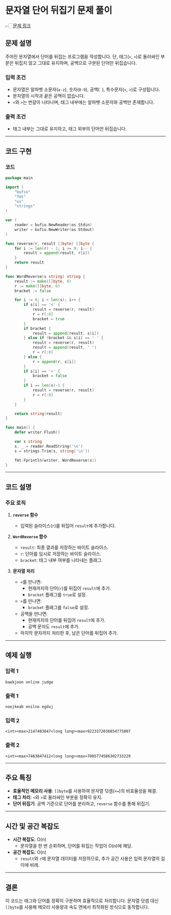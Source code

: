 # 문자열 단어 뒤집기 문제 풀이
👉🏻[문제 링크](https://www.acmicpc.net/problem/17413)

## 문제 설명
주어진 문자열에서 단어를 뒤집는 프로그램을 작성합니다. 단, 태그(`<`, `>`)로 둘러싸인 부분은 뒤집지 않고 그대로 유지하며, 공백으로 구분된 단어만 뒤집습니다.

### 입력 조건
- 문자열은 알파벳 소문자(`a-z`), 숫자(`0-9`), 공백(` `), 특수문자(`<`, `>`)로 구성됩니다.
- 문자열의 시작과 끝은 공백이 없습니다.
- `<`와 `>`는 번갈아 나타나며, 태그 내부에는 알파벳 소문자와 공백만 존재합니다.

### 출력 조건
- 태그 내부는 그대로 유지하고, 태그 외부의 단어만 뒤집습니다.

---

## 코드 구현

### 코드
```go
package main

import (
	"bufio"
	"fmt"
	"os"
	"strings"
)

var (
	reader = bufio.NewReader(os.Stdin)
	writer = bufio.NewWriter(os.Stdout)
)

func reverse(r, result []byte) []byte {
	for i := len(r) - 1; i >= 0; i-- {
		result = append(result, r[i])
	}
	return result
}

func WordReverse(s string) string {
	result := make([]byte, 0)
	r := make([]byte, 0)
	bracket := false

	for i := 0; i < len(s); i++ {
		if s[i] == '<' {
			result = reverse(r, result)
			r = r[:0]
			bracket = true
		}
		if bracket {
			result = append(result, s[i])
		} else if !bracket && s[i] == ' ' {
			result = reverse(r, result)
			result = append(result, ' ')
			r = r[:0]
		} else {
			r = append(r, s[i])
		}
		if s[i] == '>' {
			bracket = false
		}
		if i == len(s)-1 {
			result = reverse(r, result)
			r = r[:0]
		}
	}

	return string(result)
}

func main() {
	defer writer.Flush()

	var s string
	s, _ = reader.ReadString('\n')
	s = strings.Trim(s, string('\n'))

	fmt.Fprintln(writer, WordReverse(s))
}
```

---

## 코드 설명

### 주요 로직
1. **`reverse` 함수**
   - 입력된 슬라이스(`r`)를 뒤집어 `result`에 추가합니다.

2. **`WordReverse` 함수**
   - `result`: 최종 결과를 저장하는 바이트 슬라이스.
   - `r`: 단어를 임시로 저장하는 바이트 슬라이스.
   - `bracket`: 태그 내부 여부를 나타내는 플래그.

3. **문자열 처리**
   - `<`를 만나면:
     - 현재까지의 단어(`r`)를 뒤집어 `result`에 추가.
     - `bracket` 플래그를 `true`로 설정.
   - `>`를 만나면:
     - `bracket` 플래그를 `false`로 설정.
   - 공백을 만나면:
     - 현재까지의 단어를 뒤집어 `result`에 추가.
     - 공백 문자도 `result`에 추가.
   - 마지막 문자까지 처리한 후, 남은 단어를 뒤집어 추가.

---

## 예제 실행

### 입력 1
```
baekjoon online judge
```

### 출력 1
```
noojkeab enilno egduj
```

### 입력 2
```
<int><max>2147483647<long long><max>9223372036854775807
```

### 출력 2
```
<int><max>7463847412<long long><max>7085774586302733229
```

---

## 주요 특징
- **효율적인 메모리 사용**: `[]byte`를 사용하여 문자열 덧셈(`+=`)의 비효율성을 해결.
- **태그 처리**: `<`와 `>`로 둘러싸인 부분을 정확히 유지.
- **단어 뒤집기**: 공백 기준으로 단어를 분리하고, `reverse` 함수를 통해 뒤집기.

---

## 시간 및 공간 복잡도
- **시간 복잡도**: O(n)
  - 문자열을 한 번 순회하며, 단어를 뒤집는 작업이 O(n)에 해당.
- **공간 복잡도**: O(n)
  - `result`와 `r`에 문자열 데이터를 저장하므로, 추가 공간 사용은 입력 문자열의 길이에 비례.

---

## 결론
이 코드는 태그와 단어를 정확히 구분하며 효율적으로 처리합니다. 문자열 덧셈 대신 `[]byte`를 사용해 메모리 사용량과 속도 면에서 최적화된 방식으로 동작합니다.

